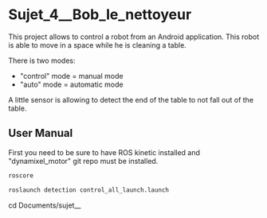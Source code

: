 # Sujet_4__Bob_le_nettoyeur

This project allows to control a robot from an Android application.
This robot is able to move in a space while he is cleaning a table.

There is two modes:
- "control" mode = manual mode
- "auto" mode = automatic mode

A little sensor is allowing to detect the end of the table to not fall out of the table.


## User Manual

First you need to be sure to have ROS kinetic installed and "dynamixel_motor" git repo must be installed.


```bash
roscore
```

```bash
roslaunch detection control_all_launch.launch
```


cd Documents/sujet__